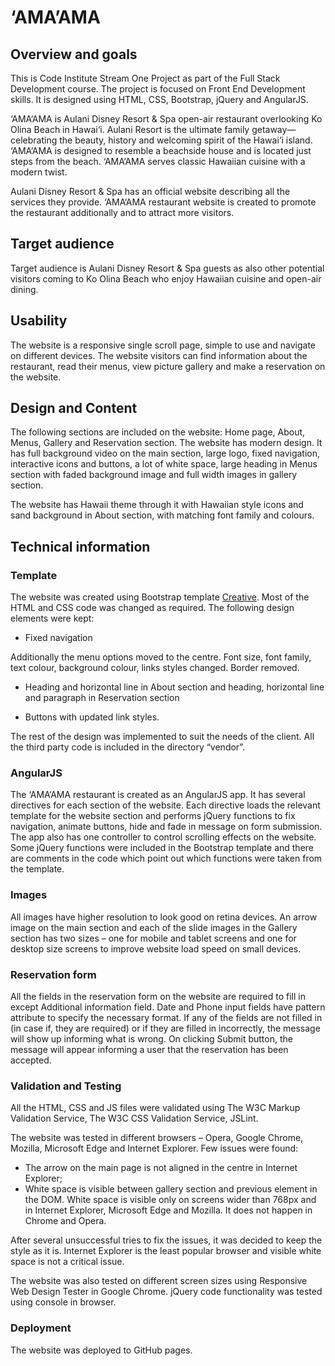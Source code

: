 # ‘AMA’AMA

## Overview and goals

This is Code Institute Stream One Project as part of the Full Stack Development course. The project is focused on Front End Development skills. It is designed using HTML, CSS, Bootstrap, jQuery and AngularJS.

‘AMA‘AMA is Aulani Disney Resort & Spa open-air restaurant overlooking Ko Olina Beach in Hawai‘i. Aulani Resort is the ultimate family getaway—celebrating the beauty, history and welcoming spirit of the Hawai‘i island. ‘AMA‘AMA is designed to resemble a beachside house and is located just steps from the beach. ‘AMA‘AMA serves classic Hawaiian cuisine with a modern twist.

Aulani Disney Resort & Spa has an official website describing all the services they provide. ‘AMA‘AMA restaurant website is created to promote the restaurant additionally and to attract more visitors.


## Target audience

Target audience is Aulani Disney Resort & Spa guests as also other potential visitors coming to Ko Olina Beach who enjoy Hawaiian cuisine and open-air dining. 


## Usability

The website is a responsive single scroll page, simple to use and navigate on different devices. The website visitors can find information about the restaurant, read their menus, view picture gallery and make a reservation on the website. 


## Design and Content

The following sections are included on the website: Home page, About, Menus, Gallery and Reservation section. The website has modern design. It has full background video on the main section, large logo, fixed navigation, interactive icons and buttons, a lot of white space, large heading in Menus section with faded background image and full width images in gallery section.

The website has Hawaii theme through it with Hawaiian style icons and sand background in About section, with matching font family and colours.


## Technical information

### Template

The website was created using Bootstrap template [Creative](https://startbootstrap.com/template-overviews/creative/). Most of the HTML and CSS code was changed as required. The following design elements were kept:

 - Fixed navigation

 Additionally the menu options moved to the centre. Font size, font family, text colour, background colour, links styles changed. Border removed. 

 - Heading and horizontal line in About section and heading, horizontal line and paragraph in Reservation section

 - Buttons with updated link styles.

 The rest of the design was implemented to suit the needs of the client. All the third party code is included in the directory “vendor”.


### AngularJS

The ‘AMA‘AMA restaurant is created as an AngularJS app. It has several directives for each section of the website. Each directive loads the relevant template for the website section and performs jQuery functions to fix navigation, animate buttons, hide and fade in message on form submission. The app also has one controller to control scrolling effects on the website. Some jQuery functions were included in the Bootstrap template and there are comments in the code which point out which functions were taken from the template.


### Images

All images have higher resolution to look good on retina devices. An arrow image on the main section and each of the slide images in the Gallery section has two sizes – one for mobile and tablet screens and one for desktop size screens to improve website load speed on small devices.


### Reservation form

All the fields in the reservation form on the website are required to fill in except Additional information field. Date and Phone input fields have pattern attribute to specify the necessary format. If any of the fields are not filled in (in case if, they are required) or if they are filled in incorrectly, the message will show up informing what is wrong. On clicking Submit button, the message will appear informing a user that the reservation has been accepted.


### Validation and Testing

All the HTML, CSS and JS files were validated using The W3C Markup Validation Service, The W3C CSS Validation Service, JSLint.

The website was tested in different browsers – Opera, Google Chrome, Mozilla, Microsoft Edge and Internet Explorer. Few issues were found:
 - The arrow on the main page is not aligned in the centre in Internet Explorer;
 - White space is visible between gallery section and previous element in the DOM. White space is visible only on screens wider than 768px and in Internet Explorer, Microsoft Edge and Mozilla. It does not happen in Chrome and Opera.

After several unsuccessful tries to fix the issues, it was decided to keep the style as it is. Internet Explorer is the least popular browser and visible white space is not a critical issue.

The website was also tested on different screen sizes using Responsive Web Design Tester in Google Chrome. jQuery code functionality was tested using console in browser.


### Deployment

The website was deployed to GitHub pages.